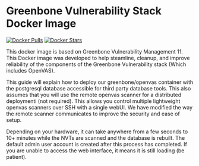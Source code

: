 # Greenbone Vulnerability Stack Docker Image

[![Docker Pulls](https://camo.githubusercontent.com/3e63cf99dc710db046e20197cd8a327e5db79805/68747470733a2f2f696d672e736869656c64732e696f2f646f636b65722f70756c6c732f736563757265636f6d706c69616e63652f67766d2e737667)](https://hub.docker.com/r/securecompliance/gvm/) [![Docker Stars](https://camo.githubusercontent.com/4e1e7c9b4e7a6d79c1cb606cd33473a101a0962e/68747470733a2f2f696d672e736869656c64732e696f2f646f636b65722f73746172732f736563757265636f6d706c69616e63652f67766d2e737667)](https://hub.docker.com/r/securecompliance/gvm/)

This docker image is based on Greenbone Vulnerability Management 11. This Docker image was developed to help steamline, cleanup, and improve reliability of the components of the Greenbone Vulnerability stack \(Which includes OpenVAS\).

This guide will explain how to deploy our greenbone/openvas container with the postgresql database accessible for third party database tools. This also assumes that you will use the remote openvas scanner for a distributed deploymenti \(not required\). This allows you control multiple lightweight openvas scanners over SSH with a single webUI. We have modified the way the remote scanner communicates to improve the security and ease of setup.

Depending on your hardware, it can take anywhere from a few seconds to 10+ minutes while the NVTs are scanned and the database is rebuilt. The default admin user account is created after this process has completed. If you are unable to access the web interface, it means it is still loading (be patient).
